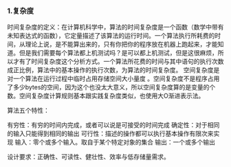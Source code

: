 ### 1.复杂度

时间复杂度的定义：在计算机科学中，算法的时间复杂度是一个函数（数学中带有未知表达式的函数），它定量描述了该算法的运行时间。一个算法执行所耗费的时间，从理论上说，是不能算出来的，只有你把你的程序放在机器上跑起来，才能知道。但是我们需要每个算法都上机测试吗？是可以都上机测试，但是这很麻烦，所以才有了时间复杂度这个分析方式。一个算法所花费的时间与其中语句的执行次数成正比例，算法中的基本操作的执行次数，为算法的时间复杂度。
空间复杂度是对一个算法在运行过程中临时占用存储空间大小量度 。空间复杂度不是程序占用了多少bytes的空间，因为这个也没太大意义，所以空间复杂度算的是变量的个数。空间复杂度计算规则基本跟实践复杂度类似，也使用大O渐进表示法。

算法五个特性：

有穷性：有穷的时间内完成，或者可以说是可接受的时间完成
确定性：对于相同的输入只能得到相同的输出
可行性：描述的操作都可以执行基本操作有限次来实现
输入：零个或多个输入。取自于某个特定对象的集合
输出：一个或多个输出


设计要求：正确性、可读性、健壮性、效率与低存储量需求。
